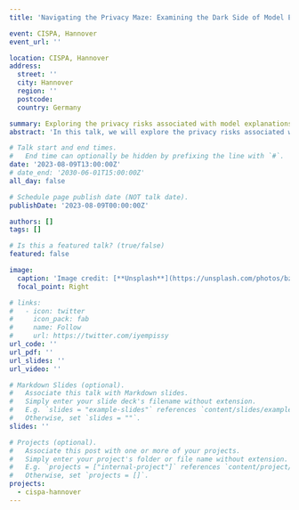```yaml
---
title: 'Navigating the Privacy Maze: Examining the Dark Side of Model Explanations'

event: CISPA, Hannover
event_url: ''

location: CISPA, Hannover
address:
  street: ''
  city: Hannover
  region: ''
  postcode: 
  country: Germany

summary: Exploring the privacy risks associated with model explanations.
abstract: 'In this talk, we will explore the privacy risks associated with model explanations in graph neural networks (GNNs), which are powerful machine learning models for structured data. While model explanations provide valuable insights and enhance user trust, they also carry the potential of inadvertently revealing sensitive information. We will discuss the trade-offs between accuracy, interpretability, and privacy, focusing on our proposed method for extracting private graphs through feature explanations. By examining these trade-offs, we will highlight the challenges and opportunities in achieving a balance between them.'

# Talk start and end times.
#   End time can optionally be hidden by prefixing the line with `#`.
date: '2023-08-09T13:00:00Z'
# date_end: '2030-06-01T15:00:00Z'
all_day: false

# Schedule page publish date (NOT talk date).
publishDate: '2023-08-09T00:00:00Z'

authors: []
tags: []

# Is this a featured talk? (true/false)
featured: false

image:
  caption: 'Image credit: [**Unsplash**](https://unsplash.com/photos/bzdhc5b3Bxs)'
  focal_point: Right

# links:
#   - icon: twitter
#     icon_pack: fab
#     name: Follow
#     url: https://twitter.com/iyempissy
url_code: ''
url_pdf: ''
url_slides: ''
url_video: ''

# Markdown Slides (optional).
#   Associate this talk with Markdown slides.
#   Simply enter your slide deck's filename without extension.
#   E.g. `slides = "example-slides"` references `content/slides/example-slides.md`.
#   Otherwise, set `slides = ""`.
slides: ''

# Projects (optional).
#   Associate this post with one or more of your projects.
#   Simply enter your project's folder or file name without extension.
#   E.g. `projects = ["internal-project"]` references `content/project/deep-learning/index.md`.
#   Otherwise, set `projects = []`.
projects:
  - cispa-hannover
---
```

